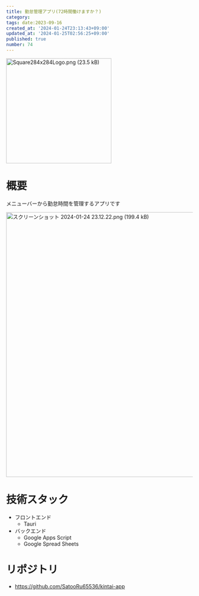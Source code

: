 ```yaml
---
title: 勤怠管理アプリ(72時間働けますか？)
category:
tags: date:2023-09-16
created_at: '2024-01-24T23:13:43+09:00'
updated_at: '2024-01-25T02:56:25+09:00'
published: true
number: 74
---
```


<img width="284" alt="Square284x284Logo.png (23.5 kB)" src="/images/articles/74/259e734a-aa11-47c2-94a4-ea16aa2dbe9a.png">

# 概要

メニューバーから勤怠時間を管理するアプリです

<img width="716" alt="スクリーンショット 2024-01-24 23.12.22.png (199.4 kB)" src="/images/articles/74/ada9b6ab-8c99-4bd1-8c22-00c7c857e9c4.png">

# 技術スタック

- フロントエンド
  - Tauri
- バックエンド
  - Google Apps Script
  - Google Spread Sheets

# リポジトリ

- https://github.com/SatooRu65536/kintai-app
